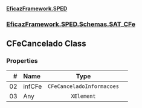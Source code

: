 #### [EficazFramework.SPED](EficazFrameworkSPED.md 'EficazFramework SPED')
### [EficazFramework.SPED.Schemas.SAT_CFe](EficazFramework.SPED.Schemas.SAT_CFe.md 'EficazFramework.SPED.Schemas.SAT_CFe')

## CFeCancelado Class
### Properties

| # | Name | Type | |
| ---: | :--- | :---: | :--- |
| 02 | infCFe | `CFeCanceladoInformacoes` |  |
| 03 | Any | `XElement` |  |
